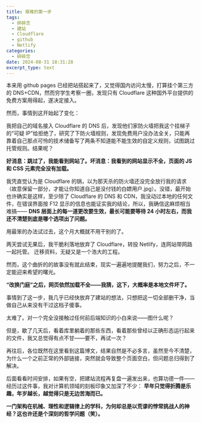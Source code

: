 ```yaml
---
title: 艰难的第一步
tags:
  - 碎碎念
  - 建站
  - Cloudflare
  - github
  - Netlify
categories:
  - 碎碎念
date: 2024-08-31 18:31:28
excerpt_type: text
---
```


本来用 github pages 已经把站搭起来了，又觉得国内访问太慢，打算挂个第三方的 DNS+CDN，然而穷学生考察一圈，发现只有 Cloudflare 这种国外平台提供的免费方案用得起，遂决定接入。

然而，事情到这开始起了变化：

<!-- more -->

我把自己的域名接入 Cloudflare 的 DNS 后，发现他们家防火墙把我这个挂梯子的“可疑 IP”给拒绝了，研究了下防火墙规则，发现免费用户没办法全关，只能再靠着自己那点可怜的技术储备写了两条不知道能不能生效的自定义规则，试图跳过托管规则。结果呢？

**好消息：跳过了，我能看到网站了。坏消息：我看到的网站显示不全，页面的 JS 和 CSS 元素完全没有加载。**

我凭直觉认为是 Cloudflare 的锅，以为那天杀的防火墙还没完全放行我的请求（故意保留一部分，才能让你知道自己是没付钱的白嫖用户.jpg）。没错，最开始也许确实是这样，至少除了 Cloudflare 的 DNS 和 CDN，我没动过本地的任何文件，在错误界面按 F12 显示的信息也能证实我的结论，所以，我确信这麻烦相当难搞—— **DNS 层面上的每一道更改要生效，最长可能要等待 24 小时左右，而我还不清楚到底是哪个选项出了问题。**

用最笨的办法试过去，这个月大概就不用干别的了。

两天尝试无果后，我干脆利落地放弃了 Cloudflare，转投 Netlify，连网站带网路一起托管。
迁移资料，无疑又是一个浩大的工程。

然而，这个曲折的的故事没有就此结束，现实一遍遍地提醒我们，努力之后，不一定能迎来希望的曙光。

**“改换门庭”之后，网页依然加载不全——我猜，这下，大概率是本地文件坏了。**

事情到了这一步，我几乎已经快放弃了建站的想法，只想把这一切全部删干净，当做自己从来没有干过这档子傻事。

太难了。对一个完全没接触过任何前后端知识的小白来说——图什么呢？

但是，歇了几天后，看着库里躺着的那些东西，看着那些曾经以正确形态运行起来的文件，我又总觉得有点不甘——要不，再试一次？

再往后，各位既然在这里看到这篇博文，结果自然是不必多言，虽然至今不清楚，为什么一个之前正常的外部链接，突然就会导致整个页面空白，但问题总归得到了解决。

后面看看时间安排，如果有空，把建站流程再复盘一遍发出来，也算功德一件——经历过这件事，我对计算机领域的刻板印象又加深了不少： **早年只觉得折腾是乐趣，年岁越长，越觉得只是无边苦海而已。**

**一门架构在机械、理性和逻辑律上的学科，为何却总是以荒谬的悖常挑战人的神经？这也许还是个深刻的哲学问题（笑）。**
